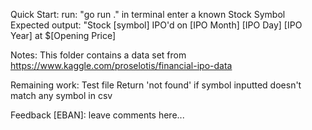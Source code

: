 Quick Start:
run: "go run ." in terminal
enter a known Stock Symbol
Expected output: "Stock [symbol] IPO'd on [IPO Month] [IPO Day] [IPO Year] at $[Opening Price]

Notes: 
This folder contains a data set from https://www.kaggle.com/proselotis/financial-ipo-data

Remaining work:
Test file
Return 'not found' if symbol inputted doesn't match any symbol in csv

Feedback [EBAN]:
leave comments here...